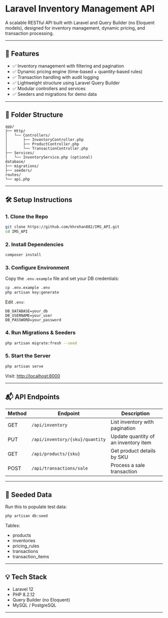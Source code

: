 # Laravel Inventory Management API

A scalable RESTful API built with Laravel and Query Builder (no Eloquent models), designed for inventory management, dynamic pricing, and transaction processing.

---

## 🚀 Features

- ✅ Inventory management with filtering and pagination
- ✅ Dynamic pricing engine (time-based + quantity-based rules)
- ✅ Transaction handling with audit logging
- ✅ Lightweight structure using Laravel Query Builder
- ✅ Modular controllers and services
- ✅ Seeders and migrations for demo data

---

## 📁 Folder Structure

```
app/
├── Http/
│   └── Controllers/
│       ├── InventoryController.php
│       ├── ProductController.php
│       └── TransactionController.php
├── Services/
│   └── InventoryService.php (optional)
database/
├── migrations/
├── seeders/
routes/
└── api.php
```

---

## 🛠 Setup Instructions

### 1. Clone the Repo

```bash
git clone https://github.com/khrehan882/IMS_API.git
cd IMS_API
```

### 2. Install Dependencies

```bash
composer install
```

### 3. Configure Environment

Copy the `.env.example` file and set your DB credentials:

```bash
cp .env.example .env
php artisan key:generate
```

Edit `.env`:
```env
DB_DATABASE=your_db
DB_USERNAME=your_user
DB_PASSWORD=your_password
```

### 4. Run Migrations & Seeders

```bash
php artisan migrate:fresh --seed
```

### 5. Start the Server

```bash
php artisan serve
```

Visit: [http://localhost:8000](http://localhost:8000/api/inventory)

---

## 📬 API Endpoints

| Method | Endpoint                          | Description                          |
|--------|-----------------------------------|--------------------------------------|
| GET    | `/api/inventory`                 | List inventory with pagination       |
| PUT    | `/api/inventory/{sku}/quantity`  | Update quantity of an inventory item |
| GET    | `/api/products/{sku}`            | Get product details by SKU           |
| POST   | `/api/transactions/sale`         | Process a sale transaction           |

---

## 🧪 Seeded Data

Run this to populate test data:

```bash
php artisan db:seed
```

Tables:
- products
- inventories
- pricing_rules
- transactions
- transaction_items

---

## 💡 Tech Stack

- Laravel 12
- PHP 8.2.12
- Query Builder (no Eloquent)
- MySQL / PostgreSQL

---
